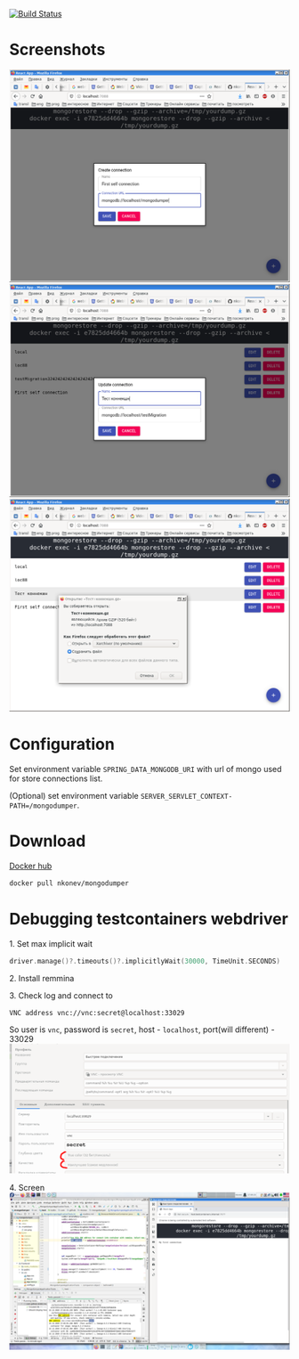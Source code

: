 [![Build Status](https://travis-ci.com/nkonev/mongodumper.svg?branch=master)](https://travis-ci.com/nkonev/mongodumper)

# Screenshots
![](./.markdown/1.png)
![](./.markdown/2.png)
![](./.markdown/3.png)

# Configuration
Set environment variable `SPRING_DATA_MONGODB_URI` with url of mongo used for store connections list.

(Optional) set environment variable `SERVER_SERVLET_CONTEXT-PATH=/mongodumper`.

# Download
[Docker hub](https://hub.docker.com/repository/docker/nkonev/mongodumper)
```bash
docker pull nkonev/mongodumper
```

# Debugging testcontainers webdriver
1\. Set max implicit wait 
```kotlin
driver.manage()?.timeouts()?.implicitlyWait(30000, TimeUnit.SECONDS)
```
2\. Install remmina

3\. Check log and connect to 
```
VNC address vnc://vnc:secret@localhost:33029
```
So user is `vnc`, password is `secret`, host - `localhost`, port(will different) - 33029
![](./.markdown/vnc.png)

4\. Screen
![](./.markdown/remmina.png)